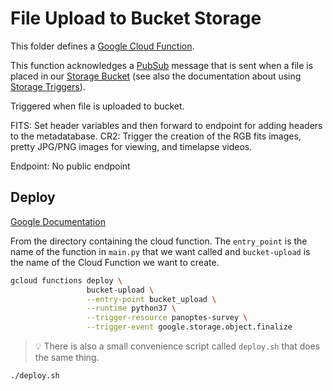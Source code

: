 File Upload to Bucket Storage
=============================

This folder defines a [Google Cloud Function](https://cloud.google.com/functions/).

This function acknowledges a [PubSub](https://cloud.google.com/pubsub/) message
that is sent when a file is placed in our [Storage Bucket](https://cloud.google.com/storage/) 
(see also the documentation about using [Storage Triggers](https://cloud.google.com/functions/docs/calling/storage)).

Triggered when file is uploaded to bucket. 

FITS: Set header variables and then forward to endpoint for adding headers
	to the metadatabase.
CR2: Trigger the creation of the RGB fits images, pretty JPG/PNG images for viewing,
	and timelapse videos.

Endpoint: No public endpoint


Deploy
------

[Google Documentation](https://cloud.google.com/functions/docs/deploying/filesystem)

From the directory containing the cloud function. The `entry_point` is the
name of the function in `main.py` that we want called and `bucket-upload`
is the name of the Cloud Function we want to create.

```bash
gcloud functions deploy \
                 bucket-upload \
                 --entry-point bucket_upload \
                 --runtime python37 \
                 --trigger-resource panoptes-survey \
                 --trigger-event google.storage.object.finalize
```

> :bulb: There is also a small convenience script called `deploy.sh` that does the same thing. 
```bash
./deploy.sh
```